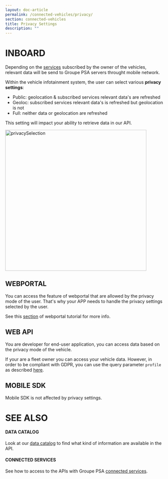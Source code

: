 ```yaml
---
layout: doc-article
permalink: /connected-vehicles/privacy/
section: connected-vehicles
title: Privacy Settings
description: ""
---
```


# INBOARD

Depending on the [services]({{site.baseurl}}/connected-vehicles/connected-services#car-services) subscribed by the owner of the vehicles, relevant data will be send to Groupe PSA servers throught mobile network.

Within the vehicle infotainment system, the user can select various **privacy settings**:
- Public: geolocation & subscribed services relevant data's are refreshed
- Geoloc: subscribed services relevant data's is refreshed but geolocation is not
- Full: neither data or geolocation are refreshed

This setting will impact your ability to retrieve data in our API.

<img src="{{site.baseurl}}/assets/images/privacySelection.png" alt="privacySelection" style="width: 450px">

## WEBPORTAL

You can access the feature of webportal that are allowed by the privacy mode of the user. That's why your APP needs to handle the privacy settings selected by the user.

See this [section]({{site.baseurl}}/webportal/v1/quickstart/#privacy-mode) of webportal tutorial for more info.

## WEB API

You are developer for end-user application, you can access data based on the privacy mode of the vehicle.

If your are a fleet owner you can access your vehicle data. However, in order to be compliant with GDPR, you can use the query parameter `profile` as described [here]({{site.baseurl}}/webapi/b2b/reference/specification#section/API-output:/Data-profile).

## MOBILE SDK

Mobile SDK is not affected by privacy settings.

# SEE ALSO

#### DATA CATALOG

Look at our [data catalog]({{site.baseurl}}/connected-vehicles/data-catalog/#article) to find what kind of information are available in the API.


#### CONNECTED SERVICES

See how to access to the APIs with Groupe PSA [connected services]({{site.baseurl}}/connected-vehicles/connected-services).
